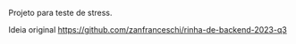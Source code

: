 Projeto para teste de stress.

Ideia original https://github.com/zanfranceschi/rinha-de-backend-2023-q3
